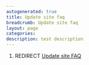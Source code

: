 ```yaml
---
autogenerated: true
title: Update site faq
breadcrumb: Update site faq
layout: page
categories: 
description: test description
---
```


1.  REDIRECT [Update site FAQ](Update_site_FAQ)
